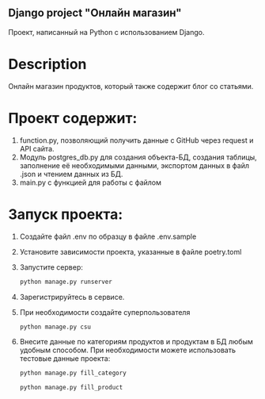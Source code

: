 ## Django project "Онлайн магазин"
Проект, написанный на Python с использованием Django.

# Description
Онлайн магазин продуктов, который также содержит блог со статьями.

# Проект содержит:
1. function.py, позволяющий получить данные с GitHub через request и API сайта.
2. Модуль postgres_db.py для создания объекта-БД, создания таблицы, заполнение её необходимыми данными, экспортом данных в файл .json и чтением данных из БД.
3. main.py с функцией для работы с файлом
# Запуск проекта:
1. Создайте файл .env по образцу в файле .env.sample
2. Установите зависимости проекта, указанные в файле poetry.toml
3. Запустите сервер:
   ```bash
   python manage.py runserver
   ```
4. Зарегистрируйтесь в сервисе.
5. При необходимости создайте суперпользователя

   ```bash
   python manage.py csu
   ```
6. Внесите данные по категориям продуктов и продуктам в БД любым удобным способом. При необходимости можете использовать тестовые данные проекта:
    ```bash
   python manage.py fill_category
   ```
    ```bash
   python manage.py fill_product
   ```
   
